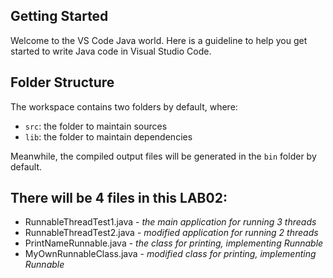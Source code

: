 ## Getting Started

Welcome to the VS Code Java world. Here is a guideline to help you get started to write Java code in Visual Studio Code.

## Folder Structure

The workspace contains two folders by default, where:

- `src`: the folder to maintain sources
- `lib`: the folder to maintain dependencies

Meanwhile, the compiled output files will be generated in the `bin` folder by default.

## There will be 4 files in this LAB02:
* RunnableThreadTest1.java - *the main application for running 3 threads*
* RunnableThreadTest2.java - *modified application for running 2 threads*
* PrintNameRunnable.java - *the class for printing, implementing Runnable*
* MyOwnRunnableClass.java - *modified class for printing, implementing Runnable*


